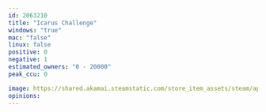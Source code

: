 ```yaml
---
id: 2063210
title: "Icarus Challenge"
windows: "true"
mac: "false"
linux: false
positive: 0
negative: 1
estimated_owners: "0 - 20000"
peak_ccu: 0

image: https://shared.akamai.steamstatic.com/store_item_assets/steam/apps/2063210/header.jpg?t=1659681069
opinions:
---
```


